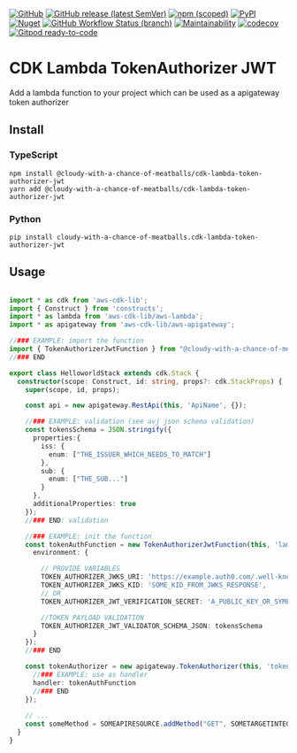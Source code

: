 [![GitHub](https://img.shields.io/github/license/cloudy-with-a-chance-of-meatballs/cdk-lambda-token-authorizer-jwt?style=flat-square)](https://github.com/cloudy-with-a-chance-of-meatballs/cdk-lambda-token-authorizer-jwt/blob/main/LICENSE)
[![GitHub release (latest SemVer)](https://img.shields.io/github/v/release/cloudy-with-a-chance-of-meatballs/cdk-lambda-token-authorizer-jwt?sort=semver&style=flat-square)](https://github.com/cloudy-with-a-chance-of-meatballs/cdk-lambda-token-authorizer-jwt/releases)
[![npm (scoped)](https://img.shields.io/npm/v/cdk-lambda-token-authorizer-jwt?style=flat-square)](https://www.npmjs.com/package/cdk-lambda-token-authorizer-jwt)
[![PyPI](https://img.shields.io/pypi/v/cloudy-with-a-chance-of-meatballs.cdk-lambda-token-authorizer-jwt?style=flat-square)](https://pypi.org/project/cloudy-with-a-chance-of-meatballs.cdk-lambda-token-authorizer-jwt/)
[![Nuget](https://img.shields.io/nuget/v/CloudyWithAchanceOfMeatballs.CdkLambdaTokenAuthorizerJwt?style=flat-square)](https://www.nuget.org/packages/CloudyWithAchanceOfMeatballs.CdkLambdaTokenAuthorizerJwt/)
[![GitHub Workflow Status (branch)](https://img.shields.io/github/workflow/status/cloudy-with-a-chance-of-meatballs/cdk-lambda-token-authorizer-jwt/release/main?label=release&style=flat-square)](https://github.com/cloudy-with-a-chance-of-meatballs/cdk-lambda-token-authorizer-jwt/actions/workflows/release.yml)
[![Maintainability](https://api.codeclimate.com/v1/badges/10f0734997f4d96da662/maintainability)](https://codeclimate.com/github/cloudy-with-a-chance-of-meatballs/cdk-lambda-token-authorizer-jwt/maintainability)
[![codecov](https://codecov.io/gh/cloudy-with-a-chance-of-meatballs/cdk-lambda-token-authorizer-jwt/branch/main/graph/badge.svg?token=86HXCCHOGJ)](https://codecov.io/gh/cloudy-with-a-chance-of-meatballs/cdk-lambda-token-authorizer-jwt)
[![Gitpod ready-to-code](https://img.shields.io/badge/Gitpod-ready--to--code-blue?logo=gitpod&style=flat-square)](https://gitpod.io/#https://github.com/cloudy-with-a-chance-of-meatballs/cdk-lambda-token-authorizer-jwt)

# CDK Lambda TokenAuthorizer JWT

Add a lambda function to your project which can be used as a apigateway token authorizer

## Install

### TypeScript

```shell
npm install @cloudy-with-a-chance-of-meatballs/cdk-lambda-token-authorizer-jwt
yarn add @cloudy-with-a-chance-of-meatballs/cdk-lambda-token-authorizer-jwt
```

### Python

```shell
pip install cloudy-with-a-chance-of-meatballs.cdk-lambda-token-authorizer-jwt
```

## Usage

```typescript

import * as cdk from 'aws-cdk-lib';
import { Construct } from 'constructs';
import * as lambda from 'aws-cdk-lib/aws-lambda';
import * as apigateway from 'aws-cdk-lib/aws-apigateway';

//### EXAMPLE: import the function
import { TokenAuthorizerJwtFunction } from "@cloudy-with-a-chance-of-meatballs/cdk-lambda-token-authorizer-jwt";
//### END

export class HelloworldStack extends cdk.Stack {
  constructor(scope: Construct, id: string, props?: cdk.StackProps) {
    super(scope, id, props); 

    const api = new apigateway.RestApi(this, 'ApiName', {});

    //### EXAMPLE: validation (see avj json schema validation)
    const tokensSchema = JSON.stringify({
      properties:{
        iss: {
          enum: ["THE_ISSUER_WHICH_NEEDS_TO_MATCH"]
        },
        sub: {
          enum: ["THE_SUB..."]
        }
      },
      additionalProperties: true
    });
    //### END: validation

    //### EXAMPLE: init the function
    const tokenAuthFunction = new TokenAuthorizerJwtFunction(this, 'lambdaFunctionName', {
      environment: { 

        // PROVIDE VARIABLES
        TOKEN_AUTHORIZER_JWKS_URI: 'https://example.auth0.com/.well-known/jwks.json',
        TOKEN_AUTHORIZER_JWKS_KID: 'SOME_KID_FROM_JWKS_RESPONSE',
        // OR
        TOKEN_AUTHORIZER_JWT_VERIFICATION_SECRET: 'A_PUBLIC_KEY_OR_SYMETRIC_SECRET',

        //TOKEN PAYLOAD VALIDATION
        TOKEN_AUTHORIZER_JWT_VALIDATOR_SCHEMA_JSON: tokensSchema
      }
    });
    //### END

    const tokenAuthorizer = new apigateway.TokenAuthorizer(this, 'tokenAuthorizerName', { 
      //### EXAMPLE: use as handler
      handler: tokenAuthFunction 
      //### END
    });
    
    // ...
    const someMethod = SOMEAPIRESOURCE.addMethod("GET", SOMETARGETINTEGRATION, { authorizer: tokenAuthorizer });   
  }
}

```
